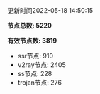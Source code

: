 更新时间2022-05-18 14:50:15

**节点总数: 5220**

**有效节点数: 3819**

- ssr节点: 910
- v2ray节点: 2405
- ss节点: 228
- trojan节点: 276
